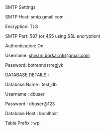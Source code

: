 SMTP Settings

SMTP Host: smtp.gmail.com

Encryption: TLS

SMTP Port: 587 (or 465 using SSL encryption)

Authentication: On

Username: shivam.borkar.nti@gmail.com

Password: botrenndsrregjyk




DATABASE DETAILS :

Database Name : test_db

Username : dbuser

Password : dbuser@123

Database Host : localhost

Table Prefix : wp

